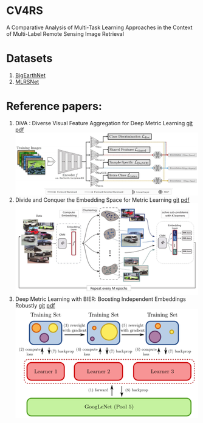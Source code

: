 # CV4RS
A Comparative Analysis of Multi-Task Learning Approaches in the Context of Multi-Label Remote Sensing Image Retrieval

# Datasets
1. [BigEarthNet](http://bigearth.net) 
2. [MLRSNet](https://github.com/cugbrs/MLRSNet)  

# Reference papers:
1. DiVA : Diverse Visual Feature Aggregation for Deep Metric Learning [git](https://github.com/Confusezius/ECCV2020_DiVA_MultiFeature_DML)  [pdf](https://arxiv.org/abs/2004.13458)
![Architecture](Images/diva_arch.jpeg)
2. Divide and Conquer the Embedding Space for Metric Learning [git](https://github.com/CompVis/metric-learning-divide-and-conquer)  [pdf](http://openaccess.thecvf.com/content_CVPR_2019/papers/Sanakoyeu_Divide_and_Conquer_the_Embedding_Space_for_Metric_Learning_CVPR_2019_paper.pdf)
![Architecture](Images/dac_arch.jpeg)
3. Deep Metric Learning with BIER: Boosting Independent Embeddings Robustly [git](https://github.com/mop/bier)  [pdf](https://arxiv.org/abs/1801.04815)
![Architecture](Images/bier_arch.png)